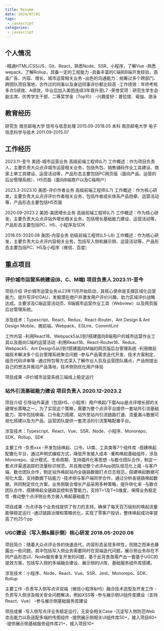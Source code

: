 ```yaml
---
title: Resume
date: 2024/07/01
tags:
 - javascript
categories:
 - javascript
---
```


<!-- 手机：15150568544 邮箱：969860178@qq.com 女/1992.10 中共党员 -->
## 个人情况

-精通HTML/CSS/JS、Git、React，熟悉Node、SSR、小程序，了解Vue
-熟悉wepack，了解Rollup，具备一定的工程能力
-具备丰富的C端和B端开发经验，涵盖广告、内容、增长、城市运营相关业务
-出色的沟通能力：统筹过多个跨部门、跨团队项目落地，合作过的同事以及身边同事评价都比较高
-工作绩效：年终考核多次S绩效、A绩效，毕业后加入美团连续3年晋升至L7
-荣誉奖项：研究生学生会副主席、优秀学生干部、二等奖学金（Top10）
-兴趣爱好：普拉提、瑜伽、游泳

## 教育经历

研究生  南京邮电大学    信号与信息处理       2015.09-2018.05
本科    南京邮电大学  电子信息科学与技术     2011.09-2015.07

## 工作经历

2023.11-至今      美团-城市运营业务          高级前端工程师(L7)
工作概述：作为项目负责人，主要负责大众点评城市运营相关业务，包括外包、销售铺码作业工具建设、商家上单工具建设、运营活动等，产品形态主要包括PC网页版（面向产品、运营的后台管理系统）、H5页面（面向B端商户以及C端用户）

2023.3-2023.10    美团-评价作者业务         高级前端工程师(L7)
工作概述：作为核心研发，主要负责大众点评评价作者相关业务，包括作者成长体系产品勋章、运营活动等，产品形态主要包括H5页面

2020.09-2023.2    美团-美团增长业务         高级前端工程师(L7)
工作概述：作为核心研发，主要负责大众点评站外增长相关业务，包括增长基础能力建设、运营活动等，产品形态主要包括PC、H5、小程序及SDK

2018.05-2020.08   美团-内容业务             初级前端工程师(L5-L6)
工作概述：作为核心研发，主要负责大众点评内容相关业务，包括写入侧和展示侧、运营活动等，产品形态主要包括PC、H5及小程序（微信、百度）

## 重点项目

### 评价城市运营系统建设(B、C、M端) 项目负责人 2023.11-至今

项目介绍
评价城市运营业务从23年11月开始启动，其核心使命是支撑区域化运营能力，提升写评价DAU，发掘潜在商户并激发用户评价兴趣，助力区域评价战略达成。主要涉及C端运营活动页、B端城市运营作业工具（Webview）以及网页版后台管理系统。

涉及技术：Typescript、React、Redux、React-Router、Ant Design & Ant Design Mobile、微前端、Webpack、ESLint、CommitLint

工作内容
-利用React18、Webpack5从0到1搭建面向B端用户的城市运营作业工具以及面向C端的运营活动
-利用React18、React-Router16、Redux、Webpack5、Ant Design5从0到1搭建面向M端的网页版后台管理系统
-利用微前端技术解决多个后台管理系统聚合问题
-参与产品需求迭代开发、技术方案制定、组员代码评审等
-通过拎包等方式深入了解作业人员及运营团队痛点，产品侧提出自己的想法并推动产品落地，技术侧则优化用户体验

项目成果
-评价城市运营系统三端线上稳定运行

### 站外引流基础能力建设 项目负责人 2020.12-2023.2

项目介绍
引导站外渠道（包括H5、小程序）用户唤起/下载App是点评增⻓部的关键增⻓策略之⼀，为了实现这个策略，需要为整个点评平台提供一套站外引流基础能力，其中包括唤端、口令能力搭建、站外至站内引流链路打通、流量漏斗数据可视化搭建以及为产品、运营团队提供一套灵活的引流策略配置平台。

涉及技术：Typescript、React、Vue、SSR、Node、小程序、Monorepo、SDK、Rollup、SDK

主要工作
-负责xxx
-开发包括唤起、⼝令、UI类、工具类等7个组件库
-搭建唤起配置化平台，通过声明式编程方式，降低开发接入成本
-重构唤起基础组件，涉及Monorepo、设计模式、生命周期、支持插件化等思想
-与数仓团队合作，制定一套点评渠道追踪的流量标识规范，并且推动整个点评App团队规范化上报
-与客户端、数仓团队合作，制定站外唤起站内全链路数据打点日志规范，搭建唤起数据可视化大盘，支持数据下钻能力
-技术侧与客户端同学合作，通过分析各链路唤起数据，共同制定优化方案，业务侧联合增长产品采用多种策略，提升转化率
-与数仓团队合作，搭建唤起全链路监控和告警能力，支持T+1及T+0维度，保障业务稳定性
-推动整个点评侧业务方接入唤起基础能力

项目成果
-为点评各个业务线提供了有⼒的⽀持，确保了每天百万级别的唤起流量能够稳定运行
-通过链路治理和策略优化，实现了零客户投诉，整体唤起成功率提⾼了约25个pp

### UGC建设（写入侧&展示侧）核心研发 2018.05-2020.08

项目简介：随着大众点评业务的快速迭代，内容形态呈现多样性，但随之而来也暴露出一些问题，其中包括写入侧业务需要同时在双端迭代问题，展示侧业务存在不同产品形态UI、Node服务重复开发的问题，基于此背景亟需产出一套基于UGC的提效方案，包括写入侧的多端融合建设、展示侧的UI库、基础服务组件库搭建。

涉及技术：小程序、Node、React、Vue、SSR、Jest、Monorepo、SDK、Rollup

主要⼯作
-负责写入侧写点评双端（微信小程序&H5）融合技术选型及开发工作
-负责写入侧涉及相关安全问题解决，例如XSS等
-参与展示侧UI组件库建设（支持React、Vue）
-参与展示侧基础服务库建设

项目成果
-写入侧写点评业务稳定运行，无安全相关Case
-沉淀写入侧防范Web攻击能力以及适配多端的传图组件
-提供展示侧相关UI组件库50+，接入项目60+
-提供展示侧基础服务组件库21+，接入项目10+
